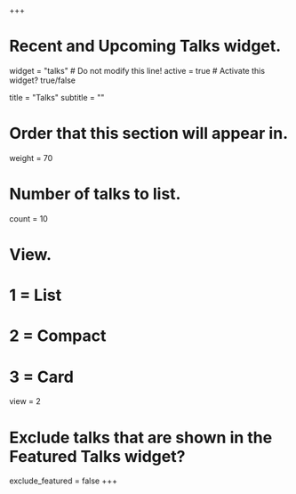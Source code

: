 +++
# Recent and Upcoming Talks widget.
widget = "talks"  # Do not modify this line!
active = true  # Activate this widget? true/false

title = "Talks"
subtitle = ""

# Order that this section will appear in.
weight = 70

# Number of talks to list.
count = 10

# View.
#   1 = List
#   2 = Compact
#   3 = Card
view = 2

# Exclude talks that are shown in the Featured Talks widget?
exclude_featured = false
+++

